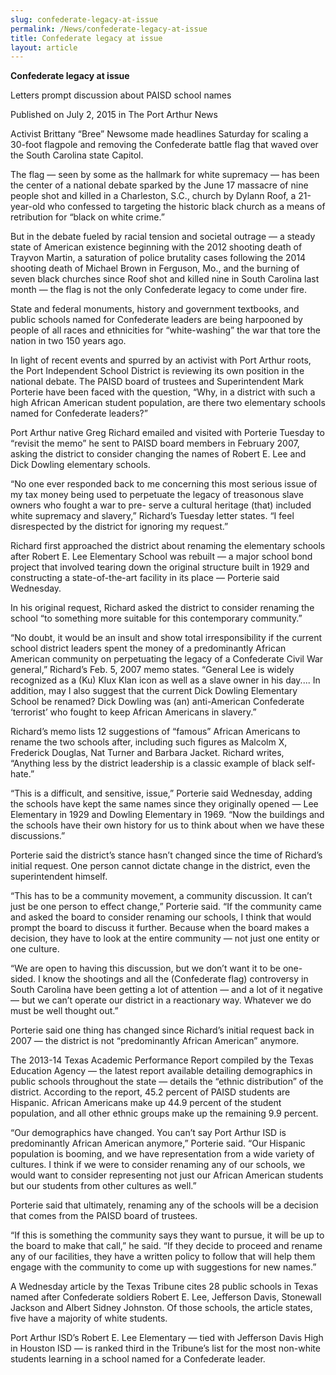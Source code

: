 ```yaml
---
slug: confederate-legacy-at-issue
permalink: /News/confederate-legacy-at-issue
title: Confederate legacy at issue
layout: article
---
```


__Confederate legacy at issue__

Letters prompt discussion about PAISD school names

Published on July 2, 2015 in The Port Arthur News

Activist Brittany “Bree” Newsome made headlines Saturday for scaling a 30\-foot flagpole and removing the Confederate battle flag that waved over the South Carolina state Capitol\.

The flag — seen by some as the hallmark for white supremacy — has been the center of a national debate sparked by the June 17 massacre of nine people shot and killed in a Charleston, S\.C\., church by Dylann Roof, a 21\-year\-old who confessed to targeting the historic black church as a means of retribution for “black on white crime\.”

But in the debate fueled by racial tension and societal outrage — a steady state of American existence beginning with the 2012 shooting death of Trayvon Martin, a saturation of police brutality cases following the 2014 shooting death of Michael Brown in Ferguson, Mo\., and the burning of seven black churches since Roof shot and killed nine in South Carolina last month — the flag is not the only Confederate legacy to come under fire\.

State and federal monuments, history and government textbooks, and public schools named for Confederate leaders are being harpooned by people of all races and ethnicities for “white\-washing” the war that tore the nation in two 150 years ago\.

In light of recent events and spurred by an activist with Port Arthur roots, the Port Independent School District is reviewing its own position in the national debate\. The PAISD board of trustees and Superintendent Mark Porterie have been faced with the question, “Why, in a district with such a high African American student population, are there two elementary schools named for Confederate leaders?”

Port Arthur native Greg Richard emailed and visited with Porterie Tuesday to “revisit the memo” he sent to PAISD board members in February 2007, asking the district to consider changing the names of Robert E\. Lee and Dick Dowling elementary schools\.

“No one ever responded back to me concerning this most serious issue of my tax money being used to perpetuate the legacy of treasonous slave owners who fought a war to pre\- serve a cultural heritage \(that\) included white supremacy and slavery,” Richard’s Tuesday letter states\. “I feel disrespected by the district for ignoring my request\.”

Richard first approached the district about renaming the elementary schools after Robert E\. Lee Elementary School was rebuilt — a major school bond project that involved tearing down the original structure built in 1929 and constructing a state\-of\-the\-art facility in its place — Porterie said Wednesday\.

In his original request, Richard asked the district to consider renaming the school “to something more suitable for this contemporary community\.”

“No doubt, it would be an insult and show total irresponsibility if the current school district leaders spent the money of a predominantly African American community on perpetuating the legacy of a Confederate Civil War general,” Richard’s Feb\. 5, 2007 memo states\. “General Lee is widely recognized as a \(Ku\) Klux Klan icon as well as a slave owner in his day\.\.\.\. In addition, may I also suggest that the current Dick Dowling Elementary School be renamed? Dick Dowling was \(an\) anti\-American Confederate ‘terrorist’ who fought to keep African Americans in slavery\.”

Richard’s memo lists 12 suggestions of “famous” African Americans to rename the two schools after, including such figures as Malcolm X, Frederick Douglas, Nat Turner and Barbara Jacket\. Richard writes, “Anything less by the district leadership is a classic example of black self\-hate\.”

“This is a difficult, and sensitive, issue,” Porterie said Wednesday, adding the schools have kept the same names since they originally opened — Lee Elementary in 1929 and Dowling Elementary in 1969\. “Now the buildings and the schools have their own history for us to think about when we have these discussions\.”

Porterie said the district’s stance hasn’t changed since the time of Richard’s initial request\. One person cannot dictate change in the district, even the superintendent himself\.

“This has to be a community movement, a community discussion\. It can’t just be one person to effect change,” Porterie said\. “If the community came and asked the board to consider renaming our schools, I think that would prompt the board to discuss it further\. Because when the board makes a decision, they have to look at the entire community — not just one entity or one culture\.

“We are open to having this discussion, but we don’t want it to be one\-sided\. I know the shootings and all the \(Confederate flag\) controversy in South Carolina have been getting a lot of attention — and a lot of it negative — but we can’t operate our district in a reactionary way\. Whatever we do must be well thought out\.”

Porterie said one thing has changed since Richard’s initial request back in 2007 — the district is not “predominantly African American” anymore\.

The 2013\-14 Texas Academic Performance Report compiled by the Texas Education Agency — the latest report available detailing demographics in public schools throughout the state — details the “ethnic distribution” of the district\. According to the report, 45\.2 percent of PAISD students are Hispanic\. African Americans make up 44\.9 percent of the student population, and all other ethnic groups make up the remaining 9\.9 percent\.

“Our demographics have changed\. You can’t say Port Arthur ISD is predominantly African American anymore,” Porterie said\. “Our Hispanic population is booming, and we have representation from a wide variety of cultures\. I think if we were to consider renaming any of our schools, we would want to consider representing not just our African American students but our students from other cultures as well\.”

Porterie said that ultimately, renaming any of the schools will be a decision that comes from the PAISD board of trustees\.

“If this is something the community says they want to pursue, it will be up to the board to make that call,” he said\. “If they decide to proceed and rename any of our facilities, they have a written policy to follow that will help them engage with the community to come up with suggestions for new names\.”

A Wednesday article by the Texas Tribune cites 28 public schools in Texas named after Confederate soldiers Robert E\. Lee, Jefferson Davis, Stonewall Jackson and Albert Sidney Johnston\. Of those schools, the article states, five have a majority of white students\.

Port Arthur ISD’s Robert E\. Lee Elementary — tied with Jefferson Davis High in Houston ISD — is ranked third in the Tribune’s list for the most non\-white students learning in a school named for a Confederate leader\.


